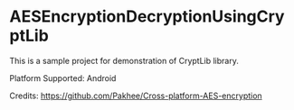 # AESEncryptionDecryptionUsingCryptLib
This is a sample project for demonstration of CryptLib library.

Platform Supported: Android

Credits: https://github.com/Pakhee/Cross-platform-AES-encryption
